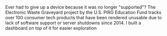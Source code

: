 Ever had to give up a device because it was no longer "supported"? The Electronic Waste Graveyard project by the U.S. PIRG Education Fund tracks over 100 consumer tech products that have been rendered unusable due to lack of software support or server shutdowns since 2014. I built a dashboard on top of it for easier exploration

